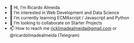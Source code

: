 - 👋 Hi, I’m Ricardo Almeida
- 👀 I’m interested in Web Development and Data Science
- 🌱 I’m currently learning ECMAscript / Javascript and Python
- 💞️ I’m looking to collaborate on Starter Projects
- 📫 How to reach me ricklimadealmeida@gmail.com or @ricardolimadealmeida (Telegram)

<!---
EnSabahNurX/EnSabahNurX is a ✨ special ✨ repository because its `README.md` (this file) appears on your GitHub profile.
You can click the Preview link to take a look at your changes.
--->
